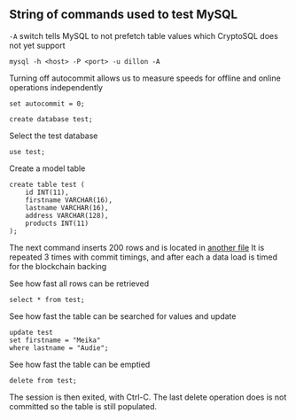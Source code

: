 ﻿## String of commands used to test MySQL

`-A` switch tells MySQL to not prefetch table values which CryptoSQL does not yet support

```
mysql -h <host> -P <port> -u dillon -A
```

Turning off autocommit allows us to measure speeds for offline and online operations independently

```
set autocommit = 0;
```

```
create database test;
```

Select the test database

```
use test;
```

Create a model table

```
create table test (
    id INT(11),
    firstname VARCHAR(16),
    lastname VARCHAR(16),
    address VARCHAR(128),
    products INT(11)
);
```

The next command inserts 200 rows and is located in [another file](InsertCommand.txt)
It is repeated 3 times with commit timings, and after each a data load is timed for the blockchain backing

See how fast all rows can be retrieved

```
select * from test;
```

See how fast the table can be searched for values and update

```
update test 
set firstname = "Meika"
where lastname = "Audie";
```

See how fast the table can be emptied

```
delete from test;
```

The session is then exited, with Ctrl-C. The last delete operation does is not committed so the table is still populated.